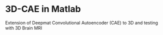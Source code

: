 # 3D-CAE in Matlab
Extension of Deepmat Convolutional Autoencoder (CAE) to 3D and testing with 3D Brain MRI 
